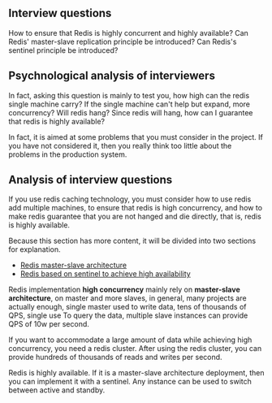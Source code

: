## Interview questions
How to ensure that Redis is highly concurrent and highly available? Can Redis' master-slave replication principle be introduced? Can Redis's sentinel principle be introduced?

## Psychnological analysis of interviewers
In fact, asking this question is mainly to test you, how high can the redis single machine carry? If the single machine can't help but expand, more concurrency? Will redis hang? Since redis will hang, how can I guarantee that redis is highly available?

In fact, it is aimed at some problems that you must consider in the project. If you have not considered it, then you really think too little about the problems in the production system.

## Analysis of interview questions
If you use redis caching technology, you must consider how to use redis add multiple machines, to ensure that redis is high concurrency, and how to make redis guarantee that you are not hanged and die directly, that is, redis is highly available.

Because this section has more content, it will be divided into two sections for explanation.
- [Redis master-slave architecture](/docs/high-concurrency/redis-master-slave.md)
- [Redis based on sentinel to achieve high availability](/docs/high-concurrency/redis-sentinel.md)

Redis implementation **high concurrency** mainly rely on **master-slave architecture**, on master and more slaves, in general, many projects are actually enough, single master used to write data, tens of thousands of QPS, single use To query the data, multiple slave instances can provide QPS of 10w per second.

If you want to accommodate a large amount of data while achieving high concurrency, you need a redis cluster. After using the redis cluster, you can provide hundreds of thousands of reads and writes per second.

Redis is highly available. If it is a master-slave architecture deployment, then you can implement it with a sentinel. Any instance can be used to switch between active and standby.